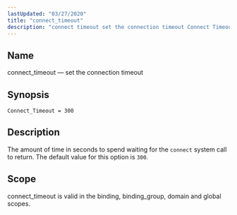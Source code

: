 ```yaml
---
lastUpdated: "03/27/2020"
title: "connect_timeout"
description: "connect timeout set the connection timeout Connect Timeout 300 The amount of time in seconds to spend waiting for the connect system call to return The default value for this option is 300 connect timeout is valid in the binding binding group domain and global scopes..."
---
```


<a name="conf.ref.connect_timeout"></a> 
## Name

connect_timeout — set the connection timeout

## Synopsis

`Connect_Timeout = 300`

<a name="idp23923936"></a> 
## Description

The amount of time in seconds to spend waiting for the `connect` system call to return. The default value for this option is `300`.

<a name="idp23926720"></a> 
## Scope

connect_timeout is valid in the binding, binding_group, domain and global scopes.